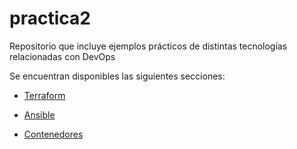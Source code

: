 # practica2
Repositorio que incluye ejemplos prácticos de distintas tecnologías relacionadas con DevOps

Se encuentran disponibles las siguientes secciones:

* [Terraform](terraform/)

* [Ansible](ansible/)

* [Contenedores](contenedores/)
